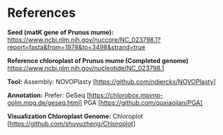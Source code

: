 # References

**Seed (matK gene of Prunus mume):**
https://www.ncbi.nlm.nih.gov/nuccore/NC_023798.1?report=fasta&from=1978&to=3498&strand=true

**Reference chloroplast of Prunus mume (Completed genome)**
https://www.ncbi.nlm.nih.gov/nucleotide/NC_023798.1

**Tool:**
Assembly:
NOVOPlasty [https://github.com/ndierckx/NOVOPlasty]

**Annotation:**
Prefer: GeSeq [https://chlorobox.mpimp-golm.mpg.de/geseq.html]
PGA [https://github.com/quxiaojian/PGA]

**Visualization Chloroplast Genome:**
Chloroplot [https://github.com/shuyuzheng/Chloroplot]